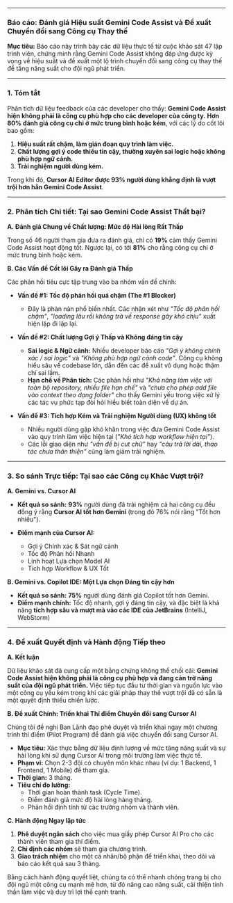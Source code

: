 
---

### **Báo cáo: Đánh giá Hiệu suất Gemini Code Assist và Đề xuất Chuyển đổi sang Công cụ Thay thế**

**Mục tiêu:** Báo cáo này trình bày các dữ liệu thực tế từ cuộc khảo sát 47 lập trình viên, chứng minh rằng Gemini Code Assist không đáp ứng được kỳ vọng về hiệu suất và đề xuất một lộ trình chuyển đổi sang công cụ thay thế để tăng năng suất cho đội ngũ phát triển.

---

### **1. Tóm tắt**

Phân tích dữ liệu feedback của các developer cho thấy: **Gemini Code Assist hiện không phải là công cụ phù hợp cho các developer của công ty.**
**Hơn 80% đánh giá công cụ chỉ ở mức trung bình hoặc kém**, với các lý do cốt lõi bao gồm:

1.  **Hiệu suất rất chậm, làm gián đoạn quy trình làm việc.**
2.  **Chất lượng gợi ý code thiếu tin cậy, thường xuyên sai logic hoặc không phù hợp ngữ cảnh.**
3.  **Trải nghiệm người dùng kém.**

Trong khi đó, **Cursor AI Editor được 93% người dùng khẳng định là vượt trội hơn hẳn Gemini Code Assist**. 

---

### **2. Phân tích Chi tiết: Tại sao Gemini Code Assist Thất bại?**

**A. Đánh giá Chung về Chất lượng: Mức độ Hài lòng Rất Thấp**

Trong số 46 người tham gia đưa ra đánh giá, chỉ có **19%** cảm thấy Gemini Code Assist hoạt động tốt. Ngược lại, có tới **81%** cho rằng công cụ chỉ ở mức trung bình hoặc kém.

**B. Các Vấn đề Cốt lõi Gây ra Đánh giá Thấp**

Các phản hồi tiêu cực tập trung vào ba nhóm vấn đề chính:

*   **Vấn đề #1: Tốc độ phản hồi quá chậm (The #1 Blocker)**
    *   Đây là phàn nàn phổ biến nhất. Các nhận xét như *"Tốc độ phản hồi chậm"*, *"loading lâu rồi không trả về response gây khó chịu"* xuất hiện lặp đi lặp lại.

*   **Vấn đề #2: Chất lượng Gợi ý Thấp và Không đáng tin cậy**
    *   **Sai logic & Ngữ cảnh:** Nhiều developer báo cáo *"Gợi ý không chính xác / sai logic"* và *"Không phù hợp ngữ cảnh code"*. Công cụ không hiểu sâu về codebase lớn, dẫn đến các đề xuất vô dụng hoặc thậm chí sai lầm.
    *   **Hạn chế về Phân tích:** Các phản hồi như *"Khả năng làm việc với toàn bộ repository, nhiều file hạn chế"* và *"chưa cho phép add file vào context theo dạng folder"* cho thấy Gemini yếu trong việc xử lý các tác vụ phức tạp đòi hỏi hiểu biết toàn diện về dự án.

*   **Vấn đề #3: Tích hợp Kém và Trải nghiệm Người dùng (UX) không tốt**
    *   Nhiều người dùng gặp khó khăn trong việc đưa Gemini Code Assist vào quy trình làm việc hiện tại (*"Khó tích hợp workflow hiện tại"*).
    *   Các lỗi giao diện như *"vấn đề bị cut chữ"* hay *"câu trả lời dài, thao tác chưa thân thiện"* cũng làm giảm trải nghiệm.

---

### **3. So sánh Trực tiếp: Tại sao các Công cụ Khác Vượt trội?**

**A. Gemini vs. Cursor AI**

*   **Kết quả so sánh:** **93%** người dùng đã trải nghiệm cả hai công cụ đều đồng ý rằng **Cursor AI tốt hơn Gemini** (trong đó 76% nói rằng "Tốt hơn nhiều").

*   **Điểm mạnh của Cursor AI:**
    *   Gợi ý Chính xác & Sát ngữ cảnh
    *   Tốc độ Phản hồi Nhanh
    *   Linh hoạt Lựa chọn Model AI
    *   Tích hợp Workflow & UX Tốt

**B. Gemini vs. Copilot IDE: Một Lựa chọn Đáng tin cậy hơn**

*   **Kết quả so sánh:** **75%** người dùng đánh giá Copilot tốt hơn Gemini.
*   **Điểm mạnh chính:** Tốc độ nhanh, gợi ý đáng tin cậy, và đặc biệt là khả năng **tích hợp sâu và mượt mà vào các IDE của JetBrains** (IntelliJ, WebStorm)

---

### **4. Đề xuất Quyết định và Hành động Tiếp theo**

**A. Kết luận**

Dữ liệu khảo sát đã cung cấp một bằng chứng không thể chối cãi: **Gemini Code Assist hiện không phải là công cụ phù hợp và đang cản trở năng suất của đội ngũ phát triển.** Việc tiếp tục đầu tư thời gian và nguồn lực vào một công cụ yếu kém trong khi các giải pháp thay thế vượt trội đã có sẵn là một quyết định thiếu chiến lược.

**B. Đề xuất Chính: Triển khai Thí điểm Chuyển đổi sang Cursor AI**

Chúng tôi đề nghị Ban Lãnh đạo phê duyệt và triển khai ngay một chương trình thí điểm (Pilot Program) để đánh giá việc chuyển đổi sang Cursor AI.

*   **Mục tiêu:** Xác thực bằng dữ liệu định lượng về mức tăng năng suất và sự hài lòng khi sử dụng Cursor AI trong môi trường làm việc thực tế.
*   **Phạm vi:** Chọn 2-3 đội có chuyên môn khác nhau (ví dụ: 1 Backend, 1 Frontend, 1 Mobile) để tham gia.
*   **Thời gian:** 3 tháng.
*   **Tiêu chí đo lường:**
    *   Thời gian hoàn thành task (Cycle Time).
    *   Điểm đánh giá mức độ hài lòng hàng tháng.
    *   Phản hồi định tính từ các trưởng nhóm và thành viên.

**C. Hành động Ngay lập tức**

1.  **Phê duyệt ngân sách** cho việc mua giấy phép Cursor AI Pro cho các thành viên tham gia thí điểm.
2.  **Chỉ định các nhóm** sẽ tham gia chương trình.
3.  **Giao trách nhiệm** cho một cá nhân/bộ phận để triển khai, theo dõi và báo cáo kết quả sau 3 tháng.

Bằng cách hành động quyết liệt, chúng ta có thể nhanh chóng trang bị cho đội ngũ một công cụ mạnh mẽ hơn, từ đó nâng cao năng suất, cải thiện tinh thần làm việc và duy trì lợi thế cạnh tranh.